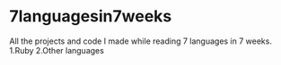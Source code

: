 # 7languagesin7weeks
All the projects and code I made while reading 7 languages in 7 weeks.
1.Ruby
2.Other languages

